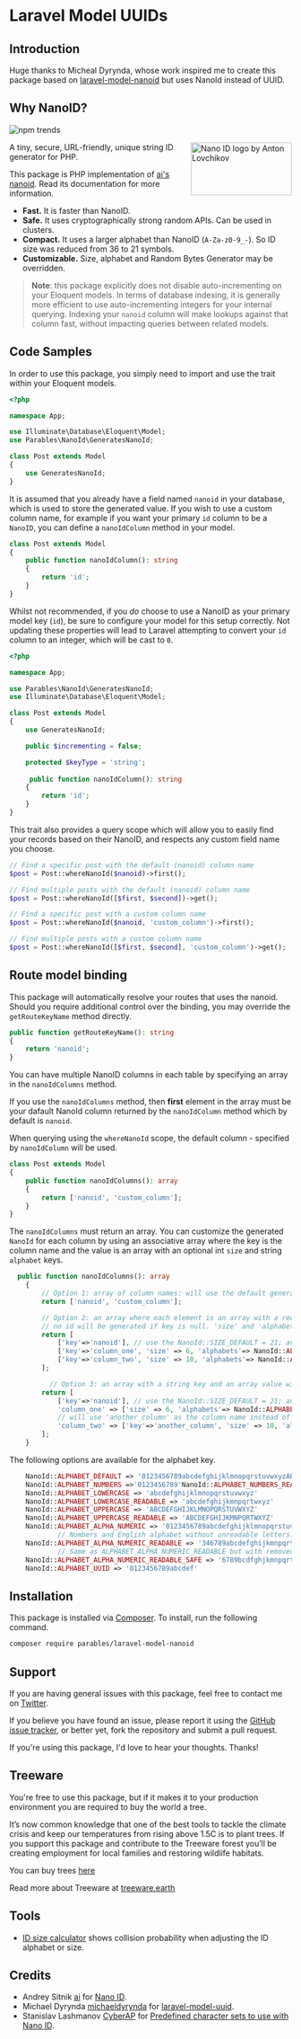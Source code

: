 # Laravel Model UUIDs

## Introduction

Huge thanks to Micheal Dyrynda, whose work inspired me to create this package based on [laravel-model-nanoid](https://github.com/michaeldyrynda/laravel-model-nanoid) but uses NanoId instead of UUID.

## Why NanoID?

![npm trends](nmp_trends.png)

<img src="https://ai.github.io/nanoid/logo.svg" align="right"
alt="Nano ID logo by Anton Lovchikov" width="180" height="94">

A tiny, secure, URL-friendly, unique string ID generator for PHP.

This package is PHP implementation of [ai's](https://github.com/ai) [nanoid](https://github.com/ai/nanoid).
Read its documentation for more information.

- **Fast.** It is faster than NanoID.
- **Safe.** It uses cryptographically strong random APIs. Can be used in clusters.
- **Compact.** It uses a larger alphabet than NanoID (`A-Za-z0-9_-`). So ID size was reduced from 36 to 21 symbols.
- **Customizable.** Size, alphabet and Random Bytes Generator may be overridden.

> **Note**: this package explicitly does not disable auto-incrementing on your Eloquent models. In terms of database indexing, it is generally more efficient to use auto-incrementing integers for your internal querying. Indexing your `nanoid` column will make lookups against that column fast, without impacting queries between related models.

## Code Samples

In order to use this package, you simply need to import and use the trait within your Eloquent models.

```php
<?php

namespace App;

use Illuminate\Database\Eloquent\Model;
use Parables\NanoId\GeneratesNanoId;

class Post extends Model
{
    use GeneratesNanoId;
}
```

It is assumed that you already have a field named `nanoid` in your database, which is used to store the generated value. If you wish to use a custom column name, for example if you want your primary `id` column to be a `NanoID`, you can define a `nanoIdColumn` method in your model.

```php
class Post extends Model
{
    public function nanoIdColumn(): string
    {
        return 'id';
    }
}
```


Whilst not recommended, if you _do_ choose to use a NanoID as your primary model key (`id`), be sure to configure your model for this setup correctly. Not updating these properties will lead to Laravel attempting to convert your `id` column to an integer, which will be cast to `0`.

```php
<?php

namespace App;

use Parables\NanoId\GeneratesNanoId;
use Illuminate\Database\Eloquent\Model;

class Post extends Model
{
    use GeneratesNanoId;

    public $incrementing = false;

    protected $keyType = 'string';
    
     public function nanoIdColumn(): string
    {
        return 'id';
    }
}
```

This trait also provides a query scope which will allow you to easily find your records based on their NanoID, and respects any custom field name you choose.

```php
// Find a specific post with the default (nanoid) column name
$post = Post::whereNanoId($nanoid)->first();

// Find multiple posts with the default (nanoid) column name
$post = Post::whereNanoId([$first, $second])->get();

// Find a specific post with a custom column name
$post = Post::whereNanoId($nanoid, 'custom_column')->first();

// Find multiple posts with a custom column name
$post = Post::whereNanoId([$first, $second], 'custom_column')->get();
```

## Route model binding

This package will automatically resolve your routes that uses the nanoid. Should you require additional control over the binding, you may override the `getRouteKeyName` method directly.

```php
public function getRouteKeyName(): string
{
    return 'nanoid';
}
```

You can have multiple NanoID columns in each table by specifying an array in the `nanoIdColumns` method. 

If you use the `nanoIdColumns` method, then **first** element in the array must be your dafault NanoId column returned by the `nanoIdColumn` method which by default is `nanoid`. 

When querying using the `whereNanoId` scope, the default column - specified by `nanoIdColumn` will be used.

```php
class Post extends Model
{
    public function nanoIdColumns(): array
    {
        return ['nanoid', 'custom_column'];
    }
}
```

The `nanoIdColumns` must return an array. You can customize the generated `NanoId` for each column by using an associative array where the key is the column name and the value is an array with an optional int `size` and string `alphabet` keys.

```php
  public function nanoIdColumns(): array
    {
        // Option 1: array of column names: will use the default generator
        return ['nanoid', 'custom_column'];

        // Option 2: an array where each element is an array with a required 'key' property.
        // no id will be generated if key is null. 'size' and 'alphabet' are optional
        return [
            ['key'=>'nanoid'], // use the NanoId::SIZE_DEFAULT = 21; and NanoId::ALPHABET_DEFAULT
            ['key'=>'column_one', 'size' => 6, 'alphabets'=> NanoId::ALPHABET_NUMBERS],
            ['key'=>'column_two', 'size' => 10, 'alphabets'=> NanoId::ALPHABET_UUID],
        ];

          // Option 3: an array with a string key and an array value with an optional 'size' and 'alphabet' property. If a 'key' is passed in the value, it overwrites the original array 'key'.
        return [
            ['key'=>'nanoid'], // use the NanoId::SIZE_DEFAULT = 21; and NanoId::ALPHABET_DEFAULT
            'column_one' => ['size' => 6, 'alphabets'=> NanoId::ALPHABET_NUMBERS],
            // will use 'another_column' as the column name instead of 'column_two'
            'column_two' => ['key'=>'another_column', 'size' => 10, 'alphabets'=> NanoId::ALPHABET_UUID],
        ];
    }
```

The following options are available for the alphabet key.

```php
    NanoId::ALPHABET_DEFAULT => '0123456789abcdefghijklmnopqrstuvwxyzABCDEFGHIJKLMNOPQRSTUVWXYZ-_'
    NanoId::ALPHABET_NUMBERS =>'0123456789'NanoId::ALPHABET_NUMBERS_READABLE => '346789'
    NanoId::ALPHABET_LOWERCASE => 'abcdefghijklmnopqrstuvwxyz'
    NanoId::ALPHABET_LOWERCASE_READABLE => 'abcdefghijkmnpqrtwxyz'
    NanoId::ALPHABET_UPPERCASE => 'ABCDEFGHIJKLMNOPQRSTUVWXYZ'
    NanoId::ALPHABET_UPPERCASE_READABLE => 'ABCDEFGHIJKMNPQRTWXYZ'
    NanoId::ALPHABET_ALPHA_NUMERIC => '0123456789abcdefghijklmnopqrstuvwxyzABCDEFGHIJKLMNOPQRSTUVWXYZ'
            // Numbers and English alphabet without unreadable letters: 1, l, I, 0, O, o, u, v, 5, S, s, 2, Z
    NanoId::ALPHABET_ALPHA_NUMERIC_READABLE => '346789abcdefghijkmnpqrtwxyzABCDEFGHJKLMNPQRTUVWXY'
            // Same as ALPHABET_ALPHA_NUMERIC_READABLE but with removed vowels and following letters: 3, 4, x, X, V.
    NanoId::ALPHABET_ALPHA_NUMERIC_READABLE_SAFE => '6789bcdfghjkmnpqrtwzBCDFGHJKLMNPQRTW'
    NanoId::ALPHABET_UUID => '0123456789abcdef'
```


## Installation

This package is installed via [Composer](https://getcomposer.org/). To install, run the following command.

```bash
composer require parables/laravel-model-nanoid
```

## Support

If you are having general issues with this package, feel free to contact me on [Twitter](https://twitter.com/pboltnoel).

If you believe you have found an issue, please report it using the [GitHub issue tracker](https://github.com/Parables/laravel-model-nanoid/issues), or better yet, fork the repository and submit a pull request.

If you're using this package, I'd love to hear your thoughts. Thanks!

## Treeware

You're free to use this package, but if it makes it to your production environment you are required to buy the world a tree.

It’s now common knowledge that one of the best tools to tackle the climate crisis and keep our temperatures from rising above 1.5C is to plant trees. If you support this package and contribute to the Treeware forest you’ll be creating employment for local families and restoring wildlife habitats.

You can buy trees [here](https://plant.treeware.earth/michaeldyrynda/laravel-model-nanoid)

Read more about Treeware at [treeware.earth](https://treeware.earth)

## Tools

- [ID size calculator](https://github.com/CyberAP/nanoid-dictionary) shows collision probability when adjusting the ID alphabet or size.

## Credits

- Andrey Sitnik [ai](https://github.com/ai) for [Nano ID](https://github.com/ai/nanoid).
- Michael Dyrynda [michaeldyrynda](https://github.com/michaeldyrynda) for [laravel-model-uuid](https://github.com/michaeldyrynda/laravel-model-uuid).
- Stanislav Lashmanov [CyberAP](https://github.com/CyberAP) for [Predefined character sets to use with Nano ID](https://github.com/CyberAP/nanoid-dictionary).
